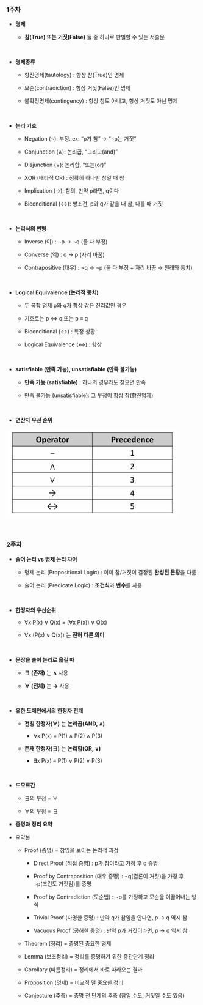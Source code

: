 ### 1주차 

- **명제**

    - **참(True) 또는 거짓(False)** 둘 중 하나로 판별할 수 있는 서술문

<br/>

- **명제종류**

    - 항진명제(tautology) : 항상 참(True)인 명제

    - 모순(contradiction) : 항상 거짓(False)인 명제

    - 불확정명제(contingency) : 항상 참도 아니고, 항상 거짓도 아닌 명제

<br/>

-  **논리 기호**

    - Negation (¬): 부정. ex: “p가 참” → “¬p는 거짓”

    - Conjunction (∧): 논리곱, “그리고(and)”

    - Disjunction (∨): 논리합, “또는(or)”
 
    - XOR (배타적 OR) : 정확히 하나만 참일 때 참

    - Implication (→): 함의, 만약 p라면, q이다

    - Biconditional (↔): 쌍조건, p와 q가 같을 때 참, 다를 때 거짓

<br/>

- **논리식의 변형**
  
    - Inverse (이) : ¬p → ¬q (둘 다 부정)
      
    - Converse (역) : q → p (자리 바꿈)

    - Contrapositive (대우) : ¬q → ¬p (둘 다 부정 + 자리 바꿈 → 원래와 동치)

<br/>

- **Logical Equivalence (논리적 동치)**

    - 두 복합 명제 p와 q가 항상 같은 진리값인 경우
 
    - 기호로는 p ⇔ q 또는 p ≡ q
 
    - Biconditional (↔) : 특정 상황
 
    - Logical Equivalence (⇔) : 항상 

<br/>

- **satisfiable (만족 가능), unsatisfiable (만족 불가능)**

    - **만족 가능 (satisfiable)** : 하나의 경우라도 찾으면 만족
 
    - 만족 불가능 (unsatisfiable): 그 부정이 항상 참(항진명제)

<br/>

- **연산자 우선 순위**

![System Resources](../../images/Discrete%20Structures%20images/연산자우선순위.png)

<br/>

### 2주차 

- **술어 논리 vs 명제 논리 차이**

    - 명제 논리 (Propositional Logic) : 이미 참/거짓이 결정된 **완성된 문장**을 다룸

    - 술어 논리 (Predicate Logic) : **조건식**과 **변수**를 사용

<br/>

- **한정자의 우선순위**

    - ∀x P(x) ∨ Q(x) = (∀x P(x)) ∨ Q(x)

    - ∀x (P(x) ∨ Q(x)) 는 **전혀 다른 의미**

<br/>

- **문장을 술어 논리로 옮길 때**

    - **∃ (존재)** 는 **∧** 사용
 
    - **∀ (전체)** 는 **→** 사용

<br/>

- **유한 도메인에서의 한정자 전개**


    - **전칭 한정자(∀)** 는 **논리곱(AND, ∧)**
 
        - ∀x P(x) ≡ P(1) ∧ P(2) ∧ P(3)

    - **존재 한정자(∃)** 는 **논리합(OR, ∨)**
 
        - ∃x P(x) ≡ P(1) ∨ P(2) ∨ P(3) 

<br/>

- **드모르간**

    - ∃의 부정 = ∀

    - ∀의 부정 = ∃



- **증명과 정리 요약**

- 요약본
  
    - Proof (증명) = 참임을 보이는 논리적 과정
 
        - Direct Proof (직접 증명) : p가 참이라고 가정 후 q 증명
     
        - Proof by Contraposition (대우 증명) : ¬q(결론이 거짓)을 가정 후 ¬p(조건도 거짓임)를 증명
     
        - Proof by Contradiction (모순법) :  ¬p를 가정하고 모순을 이끌어내는 방식
     
        - Trivial Proof (자명한 증명) : 만약 q가 참임을 안다면, p → q 역시 참
     
        - Vacuous Proof (공허한 증명) : 만약 p가 거짓이라면, p → q 역시 참

    - Theorem (정리) = 증명된 중요한 명제

    - Lemma (보조정리) = 정리를 증명하기 위한 중간단계 정리

    - Corollary (따름정리) = 정리에서 바로 따라오는 결과

    - Proposition (명제) = 비교적 덜 중요한 정리

    - Conjecture (추측) = 증명 전 단계의 추측 (참일 수도, 거짓일 수도 있음) 






























